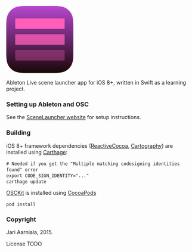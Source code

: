 ![Logo](src/Images.xcassets/AppIcon.appiconset/Icon-60%403x.png)

Ableton Live scene launcher app for iOS 8+, written in Swift as a learning project.

### Setting up Ableton and OSC

See the [SceneLauncher website](http://codeflo.ws/SceneLauncher/) for setup instructions.

### Building

iOS 8+ framework dependencies ([ReactiveCocoa](https://github.com/ReactiveCocoa/ReactiveCocoa), [Cartography](https://github.com/robb/Cartography)) are installed using [Carthage](https://github.com/Carthage/Carthage):

    # Needed if you get the "Multiple matching codesigning identities found" error
    export CODE_SIGN_IDENTITY="..." 
    carthage update

[OSCKit](https://github.com/256dpi/OSCKit) is installed using [CocoaPods](https://github.com/cocoapods/cocoapods)

    pod install

### Copyright

Jari Aarniala, 2015.

License TODO
